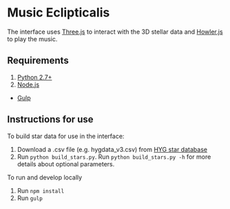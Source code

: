 # Music Eclipticalis

The interface uses [Three.js](http://threejs.org/) to interact with the 3D stellar data and [Howler.js](http://howlerjs.com/) to play the music.

## Requirements

1. [Python 2.7+](https://www.python.org/downloads/)
2. [Node.js](https://nodejs.org/en/)
  * [Gulp](http://gulpjs.com/)

## Instructions for use

To build star data for use in the interface:

1. Download a .csv file (e.g. hygdata_v3.csv) from [HYG star database](https://github.com/astronexus/HYG-Database)
2. Run `python build_stars.py`. Run `python build_stars.py -h` for more details about optional parameters.

To run and develop locally

1. Run `npm install`
2. Run `gulp`
